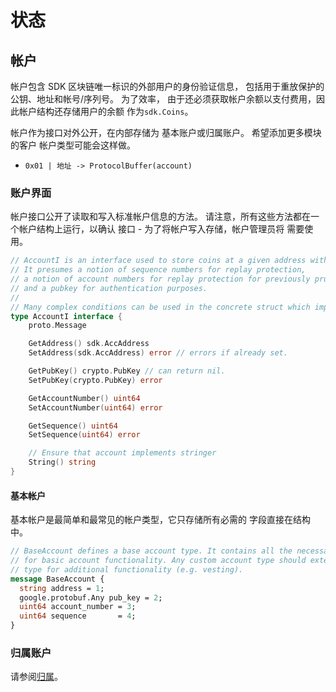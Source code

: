 # 状态

## 帐户

帐户包含 SDK 区块链唯一标识的外部用户的身份验证信息，
包括用于重放保护的公钥、地址和帐号/序列号。 为了效率，
由于还必须获取帐户余额以支付费用，因此帐户结构还存储用户的余额
作为`sdk.Coins`。

帐户作为接口对外公开，在内部存储为
基本账户或归属账户。 希望添加更多模块的客户
帐户类型可能会这样做。

- `0x01 | 地址 -> ProtocolBuffer(account)`

### 账户界面

帐户接口公开了读取和写入标准帐户信息的方法。
请注意，所有这些方法都在一个帐户结构上运行，以确认
接口 - 为了将帐户写入存储，帐户管理员将
需要使用。 
```go
// AccountI is an interface used to store coins at a given address within state.
// It presumes a notion of sequence numbers for replay protection,
// a notion of account numbers for replay protection for previously pruned accounts,
// and a pubkey for authentication purposes.
//
// Many complex conditions can be used in the concrete struct which implements AccountI.
type AccountI interface {
	proto.Message

	GetAddress() sdk.AccAddress
	SetAddress(sdk.AccAddress) error // errors if already set.

	GetPubKey() crypto.PubKey // can return nil.
	SetPubKey(crypto.PubKey) error

	GetAccountNumber() uint64
	SetAccountNumber(uint64) error

	GetSequence() uint64
	SetSequence(uint64) error

	// Ensure that account implements stringer
	String() string
}
```

#### 基本帐户

基本帐户是最简单和最常见的帐户类型，它只存储所有必需的
字段直接在结构中。

```protobuf
// BaseAccount defines a base account type. It contains all the necessary fields
// for basic account functionality. Any custom account type should extend this
// type for additional functionality (e.g. vesting).
message BaseAccount {
  string address = 1;
  google.protobuf.Any pub_key = 2;
  uint64 account_number = 3;
  uint64 sequence       = 4;
}
```

### 归属账户

请参阅[归属](05_vesting.md)。 